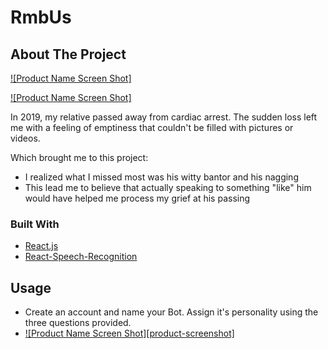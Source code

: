 # RmbUs
 
## About The Project


[![Product Name Screen Shot]](https://example.com)


[![Product Name Screen Shot]](https://scontent.fsin7-1.fna.fbcdn.net/v/t39.30808-6/273768178_10228675259125611_5986526394867527298_n.jpg?_nc_cat=108&ccb=1-5&_nc_sid=730e14&_nc_ohc=sp8O84q8nv4AX9-XrsH&tn=bqB8VnlrwVxAqFYk&_nc_ht=scontent.fsin7-1.fna&oh=00_AT_W1Z532C1SJkmDdUhvJvbk1GItIIbMH5roWjMdl9TEIg&oe=620B0E29)

In 2019, my relative passed away from cardiac arrest. The sudden loss left me with a feeling of emptiness that couldn't be filled with pictures or videos.

Which brought me to this project:
* I realized what I missed most was his witty bantor and his nagging
* This lead me to believe that actually speaking to something "like" him would have helped me process my grief at his passing


### Built With

* [React.js](https://reactjs.org/)
* [React-Speech-Recognition](https://www.npmjs.com/package/react-speech-recognition)

## Usage
* Create an account and name your Bot. Assign it's personality using the three questions provided.
* [![Product Name Screen Shot][product-screenshot]](https://scontent.fsin7-1.fna.fbcdn.net/v/t39.30808-6/273770547_10228675292966457_4975048739581001320_n.jpg?_nc_cat=100&ccb=1-5&_nc_sid=730e14&_nc_ohc=cEDD2-Atn10AX_yECSq&_nc_ht=scontent.fsin7-1.fna&oh=00_AT_cr2kkzSoAAMw17KYKH-4P220sxRBC_yXGA3BPvVlVaw&oe=620A8EFF)
